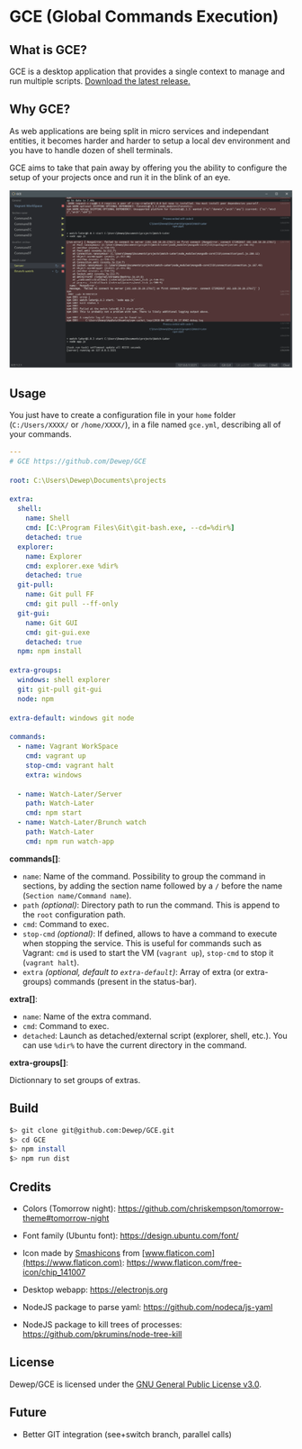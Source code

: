 # GCE (Global Commands Execution)

## What is GCE?

GCE is a desktop application that provides a single context to manage and run multiple scripts. [Download the latest release.](https://github.com/Dewep/GCE/releases/latest)

## Why GCE?

As web applications are being split in micro services and independant entities, it becomes harder and harder to setup a local dev environment and you have to handle dozen of shell terminals.

GCE aims to take that pain away by offering you the ability to configure the setup of your projects once and run it in the blink of an eye.

![Preview](assets/preview.png)

## Usage

You just have to create a configuration file in your `home` folder (`C:/Users/XXXX/` or `/home/XXXX/`), in a file named `gce.yml`, describing all of your commands.

```yml
---
# GCE https://github.com/Dewep/GCE

root: C:\Users\Dewep\Documents\projects

extra:
  shell:
    name: Shell
    cmd: [C:\Program Files\Git\git-bash.exe, --cd=%dir%]
    detached: true
  explorer:
    name: Explorer
    cmd: explorer.exe %dir%
    detached: true
  git-pull:
    name: Git pull FF
    cmd: git pull --ff-only
  git-gui:
    name: Git GUI
    cmd: git-gui.exe
    detached: true
  npm: npm install

extra-groups:
  windows: shell explorer
  git: git-pull git-gui
  node: npm

extra-default: windows git node

commands:
  - name: Vagrant WorkSpace
    cmd: vagrant up
    stop-cmd: vagrant halt
    extra: windows

  - name: Watch-Later/Server
    path: Watch-Later
    cmd: npm start
  - name: Watch-Later/Brunch watch
    path: Watch-Later
    cmd: npm run watch-app
```

__commands[]__:

- `name`: Name of the command. Possibility to group the command in sections, by adding the section name followed by a `/` before the name (`Section name/Command name`).
- `path` _(optional)_: Directory path to run the command. This is append to the `root` configuration path.
- `cmd`: Command to exec.
- `stop-cmd` _(optional)_: If defined, allows to have a command to execute when stopping the service. This is useful for commands such as Vagrant: `cmd` is used to start the VM (`vagrant up`), `stop-cmd` to stop it (`vagrant halt`).
- `extra` _(optional, default to `extra-default`)_: Array of extra (or extra-groups) commands (present in the status-bar).

__extra[]__:

- `name`: Name of the extra command.
- `cmd`: Command to exec.
- `detached`: Launch as detached/external script (explorer, shell, etc.). You can use `%dir%` to have the current directory in the command.

__extra-groups[]__:

Dictionnary to set groups of extras.

## Build

```bash
$> git clone git@github.com:Dewep/GCE.git
$> cd GCE
$> npm install
$> npm run dist
```

## Credits

- Colors (Tomorrow night): https://github.com/chriskempson/tomorrow-theme#tomorrow-night
- Font family (Ubuntu font): https://design.ubuntu.com/font/
- Icon made by [Smashicons](https://www.flaticon.com/authors/smashicons) from [www.flaticon.com](https://www.flaticon.com): https://www.flaticon.com/free-icon/chip_141007

- Desktop webapp: https://electronjs.org
- NodeJS package to parse yaml: https://github.com/nodeca/js-yaml
- NodeJS package to kill trees of processes: https://github.com/pkrumins/node-tree-kill

## License

Dewep/GCE is licensed under the [GNU General Public License v3.0](LICENSE).

## Future

- Better GIT integration (see+switch branch, parallel calls)
